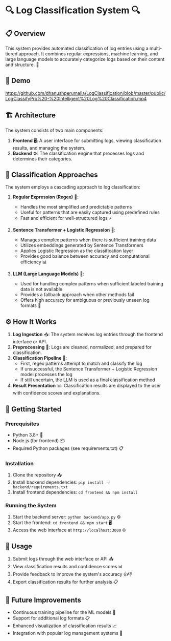 # 🔍 Log Classification System 🔍

## 📋 Overview

This system provides automated classification of log entries using a multi-tiered approach. It combines regular expressions, machine learning, and large language models to accurately categorize logs based on their content and structure. 🤖

## 🎥 Demo

https://github.com/dhanushperumalla/LogClassification/blob/master/public/LogClassifyPro%20-%20Intelligent%20Log%20Classification.mp4

## 🏗️ Architecture

The system consists of two main components:

1. **Frontend** 🖥️: A user interface for submitting logs, viewing classification results, and managing the system.
2. **Backend** ⚙️: The classification engine that processes logs and determines their categories.

## 🧠 Classification Approaches

The system employs a cascading approach to log classification:

1. **Regular Expression (Regex)** 📝:

   - Handles the most simplified and predictable patterns
   - Useful for patterns that are easily captured using predefined rules
   - Fast and efficient for well-structured logs ⚡

2. **Sentence Transformer + Logistic Regression** 🔄:

   - Manages complex patterns when there is sufficient training data
   - Utilizes embeddings generated by Sentence Transformers
   - Applies Logistic Regression as the classification layer
   - Provides good balance between accuracy and computational efficiency 📊

3. **LLM (Large Language Models)** 🧠:
   - Used for handling complex patterns when sufficient labeled training data is not available
   - Provides a fallback approach when other methods fail
   - Offers high accuracy for ambiguous or previously unseen log formats 🎯

## ⚙️ How It Works

1. **Log Ingestion** 📥: The system receives log entries through the frontend interface or API.
2. **Preprocessing** 🧹: Logs are cleaned, normalized, and prepared for classification.
3. **Classification Pipeline** 🔄:
   - First, regex patterns attempt to match and classify the log
   - If unsuccessful, the Sentence Transformer + Logistic Regression model processes the log
   - If still uncertain, the LLM is used as a final classification method
4. **Result Presentation** 📊: Classification results are displayed to the user with confidence scores and explanations.

## 🚀 Getting Started

### Prerequisites

- Python 3.8+ 🐍
- Node.js (for frontend) 📦
- Required Python packages (see requirements.txt) 📋

### Installation

1. Clone the repository 📥
2. Install backend dependencies: `pip install -r backend/requirements.txt`
3. Install frontend dependencies: `cd frontend && npm install`

### Running the System

1. Start the backend server: `python backend/app.py` ⚙️
2. Start the frontend: `cd frontend && npm start` 🖥️
3. Access the web interface at `http://localhost:3000` 🌐

## 📝 Usage

1. Submit logs through the web interface or API 📤
2. View classification results and confidence scores 📊
3. Provide feedback to improve the system's accuracy 👍👎
4. Export classification results for further analysis 📋

## 🔮 Future Improvements

- Continuous training pipeline for the ML models 🔄
- Support for additional log formats 📋
- Enhanced visualization of classification results 📈
- Integration with popular log management systems 🔌
